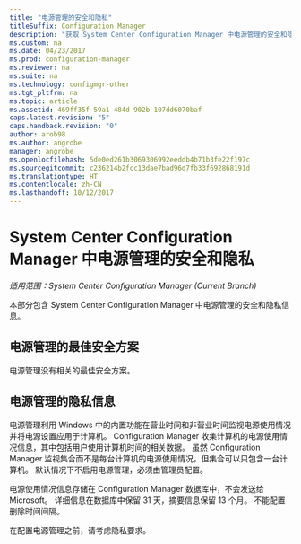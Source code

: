 ```yaml
---
title: "电源管理的安全和隐私"
titleSuffix: Configuration Manager
description: "获取 System Center Configuration Manager 中电源管理的安全和隐私信息。"
ms.custom: na
ms.date: 04/23/2017
ms.prod: configuration-manager
ms.reviewer: na
ms.suite: na
ms.technology: configmgr-other
ms.tgt_pltfrm: na
ms.topic: article
ms.assetid: 469ff35f-59a1-484d-902b-107dd6070baf
caps.latest.revision: "5"
caps.handback.revision: "0"
author: arob98
ms.author: angrobe
manager: angrobe
ms.openlocfilehash: 5de0ed261b3069306992eeddb4b71b3fe22f197c
ms.sourcegitcommit: c236214b2fcc13dae7bad96d7fb33f692868191d
ms.translationtype: HT
ms.contentlocale: zh-CN
ms.lasthandoff: 10/12/2017
---
```

# <a name="security-and-privacy-for-power-management-in-system-center-configuration-manager"></a>System Center Configuration Manager 中电源管理的安全和隐私

*适用范围：System Center Configuration Manager (Current Branch)*

本部分包含 System Center Configuration Manager 中电源管理的安全和隐私信息。  

## <a name="security-best-practices-for-power-management"></a>电源管理的最佳安全方案  
 电源管理没有相关的最佳安全方案。  

## <a name="privacy-information-for-power-management"></a>电源管理的隐私信息  
 电源管理利用 Windows 中的内置功能在营业时间和非营业时间监视电源使用情况并将电源设置应用于计算机。 Configuration Manager 收集计算机的电源使用情况信息，其中包括用户使用计算机时间的相关数据。 虽然 Configuration Manager 监视集合而不是每台计算机的电源使用情况，但集合可以只包含一台计算机。 默认情况下不启用电源管理，必须由管理员配置。  

 电源使用情况信息存储在 Configuration Manager 数据库中，不会发送给 Microsoft。 详细信息在数据库中保留 31 天，摘要信息保留 13 个月。 不能配置删除时间间隔。  

 在配置电源管理之前，请考虑隐私要求。  
